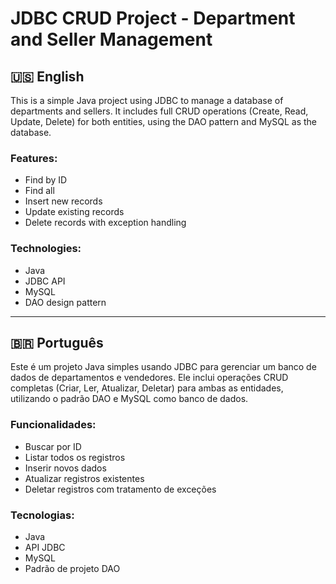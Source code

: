 # JDBC CRUD Project - Department and Seller Management

## 🇺🇸 English

This is a simple Java project using JDBC to manage a database of departments and sellers. It includes full CRUD operations (Create, Read, Update, Delete) for both entities, using the DAO pattern and MySQL as the database.

### Features:
- Find by ID
- Find all
- Insert new records
- Update existing records
- Delete records with exception handling

### Technologies:
- Java
- JDBC API
- MySQL
- DAO design pattern

---

## 🇧🇷 Português

Este é um projeto Java simples usando JDBC para gerenciar um banco de dados de departamentos e vendedores. Ele inclui operações CRUD completas (Criar, Ler, Atualizar, Deletar) para ambas as entidades, utilizando o padrão DAO e MySQL como banco de dados.

### Funcionalidades:
- Buscar por ID
- Listar todos os registros
- Inserir novos dados
- Atualizar registros existentes
- Deletar registros com tratamento de exceções

### Tecnologias:
- Java
- API JDBC
- MySQL
- Padrão de projeto DAO
